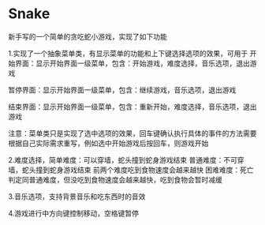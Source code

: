 # Snake
新手写的一个简单的贪吃蛇小游戏，实现了如下功能

1.实现了一个抽象菜单类，有显示菜单的功能和上下键选择选项的效果，可用于
开始界面：显示开始界面一级菜单，包含：开始游戏，难度选择，音乐选项，退出游戏


暂停界面：显示开始界面一级菜单，包含：继续游戏，音乐选项，退出游戏


结束界面：显示开始界面一级菜单，包含：重新开始，难度选择，音乐选项，退出游戏


注意：菜单类只是实现了选中选项的效果，回车键确认执行具体的事件的方法需要根据自己实际需求重写，例如选中开始游戏后按回车，则游戏开始


2.难度选择，简单难度：可以穿墙，蛇头撞到蛇身游戏结束
普通难度：不可穿墙，蛇头撞到蛇身游戏结束
前两个难度吃到食物速度会越来越快
困难难度：死亡判定同普通难度，但没吃到食物速度会越来越快，吃到食物会暂时减缓


3.音乐选项，支持背景音乐和吃东西时的音效


4.游戏进行中方向键控制移动，空格键暂停
